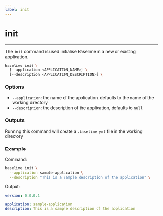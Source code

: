 ```yaml
---
label: init
---
```


# init

---

The `init` command is used initialise Baselime in a new or existing application.


```bash #
baselime init \
  [--application <APPLICATION_NAME>] \
  [--description <APPLICATION_DESCRIPTION>] \
```

### Options

- `--application`: the name of the application, defaults to the name of the working directory
- `--description`: the description of the application, defaults to `null`

### Outputs

Running this command will create a `.baselime.yml` file in the working directory

### Example

Command:

```bash #
baselime init \
  --application sample-application \
  --description "This is a sample description of the application" \
```

Output:

```yaml .baselime.yml
version: 0.0.0.1

application: sample-application
description: This is a sample description of the application
```



